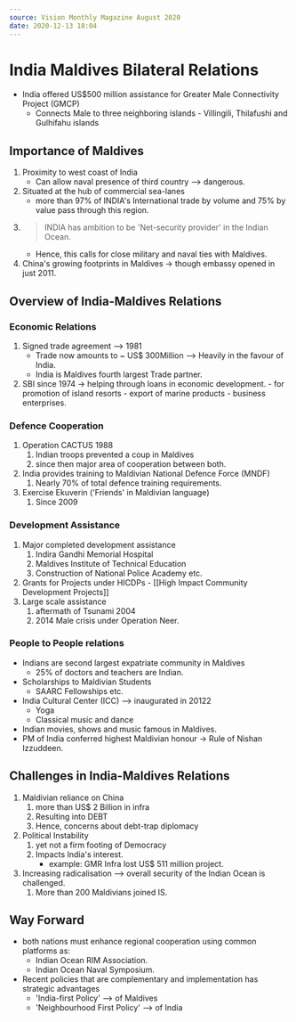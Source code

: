 ```yaml
---
source: Vision Monthly Magazine August 2020
date: 2020-12-13 18:04
---
```

# India Maldives Bilateral Relations

- India offered US$500 million assistance for Greater Male Connectivity Project (GMCP)
	- Connects Male to three neighboring islands - Villingili, Thilafushi and Gulhifahu islands

## Importance of Maldives 
1.  Proximity to west coast of India
	- Can allow naval presence of third country --> dangerous.
2. Situated at the hub of commercial sea-lanes 
	- more than 97% of INDIA's International trade by volume and 75% by value pass through this region.
3. > INDIA has ambition to be 'Net-security provider' in the Indian Ocean.
	- Hence, this calls for close military and naval ties with Maldives.
4. China's growing footprints in Maldives -> though embassy opened in just 2011.

## Overview of India-Maldives Relations

### Economic Relations
1. Signed trade agreement --> 1981
	- Trade now amounts to ~ US$ 300Million --> Heavily in the favour of India.
	- India is Maldives fourth largest Trade partner.
2. SBI since 1974 -> helping through loans in economic development. 
		- for promotion of island resorts
		- export of marine products
		- business enterprises.

### Defence Cooperation
1. Operation CACTUS 1988
	1. Indian troops prevented a coup in Maldives
	2. since then major area of cooperation between both.
2. India provides training to Maldivian National Defence Force (MNDF)
	1. Nearly 70% of total defence training requirements.
3. Exercise Ekuverin ('Friends' in Maldivian language) 
	1. Since 2009

### Development Assistance
1. Major completed development assistance
	1. Indira Gandhi Memorial Hospital
	2. Maldives Institute of Technical Education
	3. Construction of National Police Academy
	 etc.
 2. Grants for Projects under HICDPs - [[High Impact Community Development Projects]]
 3. Large scale assistance
	 1.  aftermath of Tsunami 2004
	 2.  2014 Male crisis under Operation Neer.

### People to People relations
- Indians are second largest expatriate community in Maldives
	- 25% of doctors and teachers are Indian.
-  Scholarships to Maldivian Students
	-  SAARC Fellowships etc.
-  India Cultural Center (ICC) --> inaugurated in 20122
	-  Yoga
	-  Classical music and dance
-  Indian movies, shows and music famous in Maldives.
-  PM of India conferred highest Maldivian honour -> Rule of Nishan Izzuddeen.

## Challenges in India-Maldives Relations
1. Maldivian reliance on China 
	1. more than US$ 2 Billion in infra
	2. Resulting into DEBT
	3. Hence, concerns about debt-trap diplomacy
2. Political Instability
	1. yet not a firm footing of Democracy
	2. Impacts India's interest.
		- example: GMR Infra lost US$ 511 million project.
3. Increasing radicalisation --> overall security of the Indian Ocean is challenged.
	1. More than 200 Maldivians joined IS.

## Way Forward
- both nations must enhance regional cooperation using common platforms as:
	- Indian Ocean RIM Association.
	- Indian Ocean Naval Symposium.
- Recent policies that are complementary and implementation has strategic advantages
	- 'India-first Policy' --> of Maldives
	- 'Neighbourhood First Policy' --> of India



